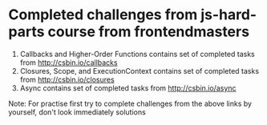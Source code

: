 # Completed challenges from js-hard-parts course from frontendmasters


1. Callbacks and Higher-Order Functions contains set of completed tasks from http://csbin.io/callbacks
2. Closures, Scope, and ExecutionContext contains set of completed tasks from http://csbin.io/closures
3. Async contains set of completed tasks from http://csbin.io/async


Note: For practise first try to complete challenges from the above links by yourself, don't look immediately solutions  

